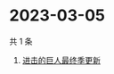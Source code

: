 # 2023-03-05

共 1 条

<!-- BEGIN ZHIHUSEARCH -->
<!-- 最后更新时间 Sun Mar 05 2023 06:06:33 GMT+0800 (China Standard Time) -->
1. [进击的巨人最终季更新](https://www.zhihu.com/search?q=进击的巨人最终季更新)
<!-- END ZHIHUSEARCH -->

